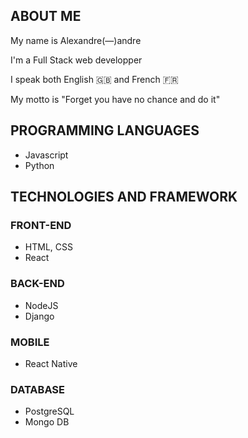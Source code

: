## ABOUT ME

<p>My name is Alexandre(—)andre</p>
<p>I'm a Full Stack web developper</p>
<p>I speak both English 🇬🇧 and French 🇫🇷</p>
<p>My motto is "Forget you have no chance and do it"</p>

## PROGRAMMING LANGUAGES

<ul>
  <li>Javascript</li>
  <li>Python</li>
</ul>

## TECHNOLOGIES AND FRAMEWORK

### FRONT-END

<ul>
  <li>HTML, CSS</li>
  <li>React</li>
</ul>

### BACK-END

<ul>
  <li>NodeJS</li>
  <li>Django</li>
</ul>

### MOBILE

<ul>
  <li>React Native</li>
</ul>

### DATABASE

<ul>
  <li>PostgreSQL</li>
  <li>Mongo DB</li>
</ul>
